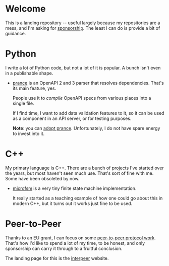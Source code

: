 # Welcome

This is a landing repository -- useful largely because my repositories are a mess,
and I'm asking for [sponsorship](https://github.com/sponsors/jfinkhaeuser). The
least I can do is provide a bit of guidance.

# Python

I write a lot of Python code, but not a lot of it is popular. A bunch isn't
even in a publishable shape.

* [prance](https://github.com/jfinkhaeuser/prance) is an OpenAPI 2 and 3 parser
  that resolves dependencies. That's its main feature, yes.

  People use it to *compile* OpenAPI specs from various places into a single
  file.

  If I find time, I want to add data validation features to it, so it can be
  used as a component in an API server, or for testing purposes.

  **Note**: you can [adopt prance](https://github.com/jfinkhaeuser/prance/issues/91).
    Unfortunately, I do not have spare energy to invest into it.


# C++

My primary language is C++. There are a bunch of projects I've started over
the years, but most haven't seen much use. That's sort of fine with me. Some
have been obsoleted by now.

* [microfsm](https://gitlab.com/jfinkhaeuser/microfsm) is a very tiny
  finite state machine implementation.

  It really started as a teaching example of how one could go about this
  in modern C++, but it turns out it works just fine to be used.


# Peer-to-Peer

Thanks to an EU grant, I can focus on some [peer-to-peer protocol work](https://interpeer.io).
That's how I'd like to spend a lot of my time, to be honest, and only
sponsorship can carry it through to a fruitful conclusion.

The landing page for this is the [interpeer](https://interpeer.io) website.
